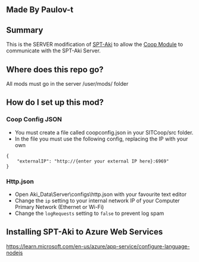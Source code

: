 ## Made By Paulov-t

## Summary

This is the SERVER modification of [SPT-Aki](https://www.sp-tarkov.com/) to allow the [Coop Module](https://github.com/paulov-t/SIT.Core) to communicate with the SPT-Aki Server.

## Where does this repo go?

All mods must go in the server /user/mods/ folder

## How do I set up this mod?

### Coop Config JSON
* You must create a file called coopconfig.json in your SITCoop/src folder.
* In the file you must use the following config, replacing the IP with your own
```
{
    "externalIP": "http://{enter your external IP here}:6969"
}
```

### Http.json

* Open Aki_Data\Server\configs\http.json with your favourite text editor
* Change the `ip` setting to your internal network IP of your Computer Primary Network (Ethernet or Wi-Fi)
* Change the `logRequests` setting to `false` to prevent log spam


## Installing SPT-Aki to Azure Web Services
https://learn.microsoft.com/en-us/azure/app-service/configure-language-nodejs
